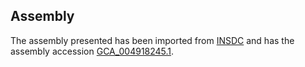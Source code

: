 
Assembly
--------

The assembly presented has been imported from 
[INSDC](http://www.insdc.org) and has the assembly accession
[GCA\_004918245.1](http://www.ebi.ac.uk/ena/data/view/GCA_004918245.1).

